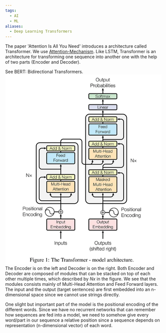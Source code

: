 ```yaml
---
tags:
  - AI
  - ML
aliases:
  - Deep Learning Transformers
---
```

The paper 'Attention Is All You Need' introduces a architecture called Transformer. We use [Attention-Mechanism](Attention%20Mechanism.md). Like LSTM, Transformer is an architecture for transforming one sequence into another one with the help of two parts (Encoder and Decoder).

See BERT: Bidirectional Transformers.![](Images/1_BHzGVskWGS_3jEcYYi6miQ.webp)
The Encoder is on the left and Decoder is on the right. Both Encoder and Decoder are composed of modules that can be stacked on top of each other multiple times, which described by $Nx$ in the figure. We see that the modules consists mainly of Multi-Head Attention and Feed Forward layers. The input and the output (target sentences) are first embedded into an n-dimensional space since we cannot use strings directly.

One slight but important part of the model is the positional encoding of the different words. Since we have no recurrent networks that can remember how sequences are fed into a model, we need to somehow give every word/part in our sequence a relative position since a sequence depends on representation (n-dimensional vector) of each word.